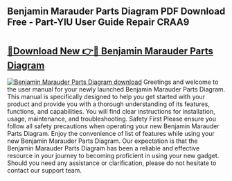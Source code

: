 ## Benjamin Marauder Parts Diagram PDF Download Free - Part-YlU User Guide Repair CRAA9

# <h2><a href="http://dfuqbw.blite.top/?on=Benjamin+Marauder+Parts+Diagram">🔗Download New 👉🔴 Benjamin Marauder Parts Diagram</a></h2>

[![Benjamin Marauder Parts Diagram download](https://i.imgur.com/lujVjoI.png)](http://dfuqbw.blite.top/?on=Benjamin+Marauder+Parts+Diagram)
Greetings and welcome to the user manual for your newly launched Benjamin Marauder Parts Diagram. This manual is specifically designed to help you get started with your product and provide you with a thorough understanding of its features, functions, and capabilities. You will find clear instructions for installation, usage, maintenance, and troubleshooting. Safety First Please ensure you follow all safety precautions when operating your new Benjamin Marauder Parts Diagram. Enjoy the convenience of list of features while using your new Benjamin Marauder Parts Diagram. Our expectation is that the Benjamin Marauder Parts Diagram has been a reliable and effective resource in your journey to becoming proficient in using your new gadget. Should you need any assistance or clarification, please do not hesitate to contact our support team.
